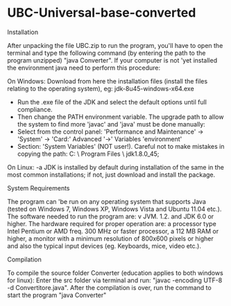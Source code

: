 # UBC-Universal-base-converted

Installation

After unpacking the file UBC.zip to run the program, you'll have to open the terminal and type the following command (by entering the path to the program unzipped) "java Converter".
If your computer is not 'yet installed the environment java need to perform this procedure:

On Windows:
Download from here the installation files (install the files relating to the operating system), eg: jdk-8u45-windows-x64.exe
- Run the .exe file of the JDK and select the default options until full compliance.
- Then change the PATH environment variable.
The upgrade path to allow the system to find more 'javac' and 'java' must be done manually:
- Select from the control panel:
'Performance and Maintenance' -> 'System' -> 'Card:' Advanced '->' Variables 'environment'
- Section: 'System Variables' (NOT user!). Careful not to make mistakes in copying the path: C: \ Program Files \ jdk1.8.0_45;

On Linux:
-a JDK is installed by default during installation of the same in the most common installations; if not, just download and install the package.

System Requirements

The program can 'be run on any operating system that supports Java (tested on Windows 7, Windows XP, Windows Vista and Ubuntu 11.04 etc.).
The software needed to run the program are: v JVM. 1.2. and JDK 6.0 or higher.
The hardware required for proper operation are: a processor type Intel Pentium or AMD freq. 300 MHz or faster processor, a 112 MB RAM or higher, a monitor with a minimum resolution of 800x600 pixels or higher and also the typical input devices (eg. Keyboards, mice, video etc.).


Compilation

To compile the source folder Converter (education applies to both windows for linux): Enter the src folder via terminal and run: "javac -encoding UTF-8 -d  Convertitore.java". After the compilation is over, run the command to start the program "java Converter"
